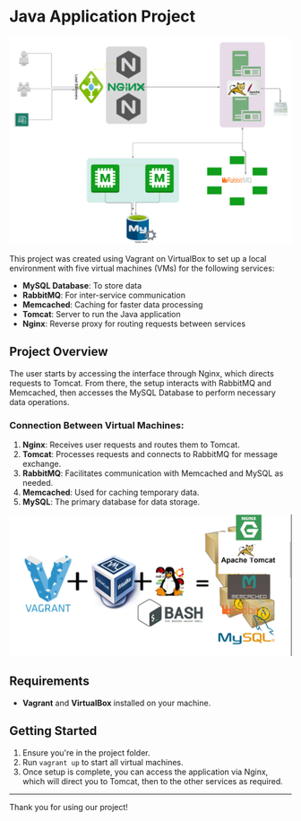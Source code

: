 # Java Application Project

![Project Architecture](Project-Architecture.png)

This project was created using Vagrant on VirtualBox to set up a local environment with five virtual machines (VMs) for the following services:
- **MySQL Database**: To store data
- **RabbitMQ**: For inter-service communication
- **Memcached**: Caching for faster data processing
- **Tomcat**: Server to run the Java application
- **Nginx**: Reverse proxy for routing requests between services

## Project Overview

The user starts by accessing the interface through Nginx, which directs requests to Tomcat. From there, the setup interacts with RabbitMQ and Memcached, then accesses the MySQL Database to perform necessary data operations.

### Connection Between Virtual Machines:
1. **Nginx**: Receives user requests and routes them to Tomcat.
2. **Tomcat**: Processes requests and connects to RabbitMQ for message exchange.
3. **RabbitMQ**: Facilitates communication with Memcached and MySQL as needed.
4. **Memcached**: Used for caching temporary data.
5. **MySQL**: The primary database for data storage.

![Project Flow](project-flow.png)

## Requirements
- **Vagrant** and **VirtualBox** installed on your machine.

## Getting Started
1. Ensure you're in the project folder.
2. Run `vagrant up` to start all virtual machines.
3. Once setup is complete, you can access the application via Nginx, which will direct you to Tomcat, then to the other services as required.

---

Thank you for using our project!

